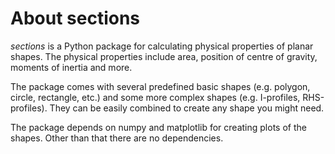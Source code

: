 # About sections

*sections* is a Python package for calculating physical properties of planar
shapes. The physical properties include area, position of centre of gravity,
moments of inertia and more.

The package comes with several predefined basic shapes (e.g. polygon,
circle, rectangle, etc.) and some more complex shapes (e.g. I-profiles,
RHS-profiles). They can be easily combined to create any shape you might need.

The package depends on numpy and matplotlib for creating plots of the shapes.
Other than that there are no dependencies.
